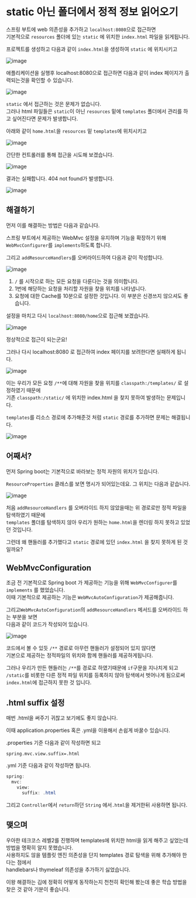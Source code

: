 # static 아닌 폴더에서 정적 정보 읽어오기

스프링 부트에 web 의존성을 추가하고 `localhost:8080`으로 접근하면  
기본적으로 `resources` 폴더에 있는 `static` 에 위치한 `index.html` 파일을 읽게됩니다.

프로젝트를 생성하고 다음과 같이 `index.html`을 생성하여 `static` 에 위치시키고

![image](https://user-images.githubusercontent.com/13347548/82197069-7a284f80-9935-11ea-81e3-39b306d28f72.png)

애플리케이션을 실행후 localhost:8080으로 접근하면 다음과 같이 index 페이지가 출력되는것을 확인할 수 있습니다.

![image](https://user-images.githubusercontent.com/13347548/82197119-86aca800-9935-11ea-94f7-81dee6f45b45.png)

`static` 에서 접근하는 것은 문제가 없습니다.  
그러나 html 파일들은 `static`이 아닌 `resources` 밑에 `templates` 폴더에서 관리를 하고 싶어진다면 문제가 발생합니다.

아래와 같이 `home.html`을 `resources` 밑 `templates`에 위치시키고

![image](https://user-images.githubusercontent.com/13347548/82197452-00dd2c80-9936-11ea-9e8a-7daad9d15c22.png)

간단한 컨트롤러를 통해 접근을 시도해 보겠습니다.

![image](https://user-images.githubusercontent.com/13347548/82197659-37b34280-9936-11ea-99b3-6506d35dfd34.png)

결과는 실패합니다. 404 not found가 발생합니다.

![image](https://user-images.githubusercontent.com/13347548/82197739-4f8ac680-9936-11ea-9677-10170351b35e.png)

## 해결하기

먼저 이를 해결하는 방법은 다음과 같습니다.

스프링 부트에서 제공하는 WebMvc 설정을 유지하며 기능을 확장하기 위해  
`WebMvcConfigurer`를 `implements`하도록 합니다.

그리고 `addResourceHandlers`를 오버라이드하여 다음과 같이 작성합니다.

![image](https://user-images.githubusercontent.com/13347548/82203320-1d7d6280-993e-11ea-9d0f-21f5987e98bd.png)

1. `/` 를 시작으로 하는 모든 요청을 다룬다는 것을 의미합니다.
2. 1번에 해당하는 요청을 처리할 자원을 찾을 위치를 나타냅니다.
3. 요청에 대한 Cache를 10분으로 설정한 것입니다. 이 부분은 신경쓰지 않으셔도 좋습니다.

설정을 마치고 다시 `localhost:8080/home`으로 접근해 보겠습니다.

![image](https://user-images.githubusercontent.com/13347548/82203500-5f0e0d80-993e-11ea-95fa-5964a2fd8e09.png)

정상적으로 접근이 되는군요!

그러나 다시 localhost:8080 로 접근하여 index 페이지를 보려한다면 실패하게 됩니다.

![image](https://user-images.githubusercontent.com/13347548/82203599-7f3dcc80-993e-11ea-91d5-bcab0cd0af81.png)

이는 우리가 모든 요청 `/**`에 대해 자원을 찾을 위치를 `classpath:/templates/` 로 설정하였기 때문에  
기존 `classpath:/static/` 에 위치한 index.html 을 찾지 못하여 발생하는 문제입니다.

`templates`를 리소스 경로에 추가해준것 처럼 `static` 경로를 추가하면 문제는 해결됩니다.

![image](https://user-images.githubusercontent.com/13347548/82206112-97afe600-9942-11ea-94eb-bde40754f6dd.png)



## 어째서?

먼저 Spring boot는 기본적으로 바라보는 정적 자원의 위치가 있습니다.

`ResourceProperties` 클래스를 보면 명시가 되어있는데요. 그 위치는 다음과 같습니다.

![image](https://user-images.githubusercontent.com/13347548/82206616-80bdc380-9943-11ea-89c3-7b9d442715d6.png)

처음  `addResourceHandlers` 를 오버라이드 하지 않았을때는 위 경로로만 정적 파일을 탐색하였기 때문에  
`templates` 폴더를 탐색하지 않아 우리가 원하는 `home.html`을 렌더링 하지 못하고 있었던 것입니다.

그런데 왜 핸들러를 추가했다고 `static` 경로에 있던 `index.html` 을 찾지 못하게 된 것 일까요?

## WebMvcConfiguration

조금 전 기본적으로 Spring boot 가 제공하는 기능을 위해 `WebMvcConfigurer`를 `implements` 를 했었습니다.  
이때 기본적으로 제공하는 기능은 `WebMvcAutoConfiguration`가 제공해줍니다.

그리고`WebMvcAutoConfiguration`의  `addResourceHandlers` 메서드를 오버라이드 하는 부분을 보면  
다음과 같이 코드가 작성되어 있습니다.

![image](https://user-images.githubusercontent.com/13347548/82207116-47d21e80-9944-11ea-8a34-3eecf2bfe348.png)

코드에서 볼 수 있듯 `/**` 경로로 아무런 핸들러가 설정되어 있지 않다면  
기본으로 제공하는 정적파일의 위치와 함께 핸들러를 제공하게됩니다.

그러나 우리가 만든 핸들러는 `/**`를 경로로 하였기때문에 `if`구문을 지나치게 되고  
`/static`를 비롯한 다른 정적 파일 위치를 등록하지 않아 탐색에서 벗어나게 됨으로써  
`index.html`에 접근하지 못한 것 입니다.



## .html suffix 설정

매번 .html을 써주기 귀찮고 보기에도 좋지 않습니다.

이때 application.properties 혹은 .yml을 이용해서 손쉽게 바꿀수 있습니다.

.properties 기준 다음과 같이 작성하면 되고

`spring.mvc.view.suffix=.html`

.yml 기준 다음과 같이 작성하면 됩니다.

```java
spring:
  mvc:
    view:
      suffix: .html
```

그리고 `Controller`에서 `return`하던 `String` 에서`.html`을 제거한뒤 사용하면 됩니다.



## 맺으며

우아한 테크코스 레벨2를 진행하며 templates에 위치한 html을 읽게 해주고 싶었는데 방법을 명확히 알지 못했습니다.  
사용하지도 않을 템플릿 엔진 의존성을 단지 templates 경로 탐색을 위해 추가해야 한다는 점에서  
handlebars나 thymeleaf 의존성을 추가하기 싫었습니다.

이왕 해결하는 김에 정확히 어떻게 동작하는지 천천히 확인해 봤는데 좋은 학습 방법을 찾은 것 같아 기분이 좋습니다.
